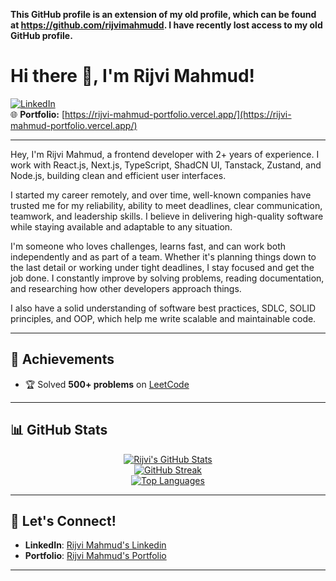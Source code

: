 **This GitHub profile is an extension of my old profile, which can be found at https://github.com/rijvimahmudd. I have recently lost access to my old GitHub profile.**

# Hi there 👋, I'm Rijvi Mahmud!  

[![LinkedIn](https://img.shields.io/badge/-Connect-blue?style=flat&logo=linkedin&logoColor=white)](https://www.linkedin.com/in/rijvi-mahmud/)  
🌐 **Portfolio:** [https://rijvi-mahmud-portfolio.vercel.app/](https://rijvi-mahmud-portfolio.vercel.app/)

---

Hey, I'm Rijvi Mahmud, a frontend developer with 2+ years of experience. I work with React.js, Next.js, TypeScript, ShadCN UI, Tanstack, Zustand, and Node.js, building clean and efficient user interfaces.

I started my career remotely, and over time, well-known companies have trusted me for my reliability, ability to meet deadlines, clear communication, teamwork, and leadership skills. I believe in delivering high-quality software while staying available and adaptable to any situation.

I'm someone who loves challenges, learns fast, and can work both independently and as part of a team. Whether it's planning things down to the last detail or working under tight deadlines, I stay focused and get the job done. I constantly improve by solving problems, reading documentation, and researching how other developers approach things.

I also have a solid understanding of software best practices, SDLC, SOLID principles, and OOP, which help me write scalable and maintainable code.

---

## 🌟 Achievements  

- 🏆 Solved **500+ problems** on [LeetCode](https://leetcode.com/rijvimahmud/)

---

## 📊 GitHub Stats  

<div align="center">

[![Rijvi's GitHub Stats](https://github-readme-stats.vercel.app/api?username=rijvi-mahmud&show_icons=true&theme=radical)](https://github.com/anuraghazra/github-readme-stats)  
[![GitHub Streak](https://streak-stats.demolab.com?user=rijvi-mahmud&theme=radical)](https://git.io/streak-stats)  
[![Top Languages](https://github-readme-stats.vercel.app/api/top-langs/?username=rijvi-mahmud&layout=compact&theme=radical)](https://github.com/anuraghazra/github-readme-stats)

</div>

---


## 💬 Let's Connect!  

- **LinkedIn**: [Rijvi Mahmud's Linkedin](https://www.linkedin.com/in/rijvi-mahmud/)  
- **Portfolio**: [Rijvi Mahmud's Portfolio](https://rijvi-mahmud-portfolio.vercel.app/)

---


<!---
rijvi-mahmud/rijvi-mahmud is a ✨ special ✨ repository because its `README.md` (this file) appears on your GitHub profile.
You can click the Preview link to take a look at your changes.
--->
